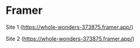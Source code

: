 # Framer
Site 1 (https://whole-wonders-373875.framer.app/)

Site 2 (https://whole-wonders-373875.framer.app/)

